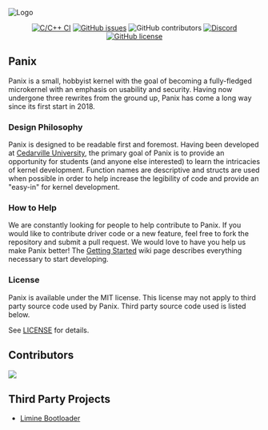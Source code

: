 ![Logo](https://github.com/panix-os/panix-os.github.io/blob/master/img/logo.png?raw=true)

<div style="text-align:center">
    <a href="https://github.com/panix-os/Panix/actions/workflows/c-cpp.yml"><img alt="C/C++ CI" src="https://github.com/panix-os/Panix/actions/workflows/c-cpp.yml/badge.svg"></a>
    <a href="https://github.com/panix-os/Panix/issues"><img alt="GitHub issues" src="https://img.shields.io/github/issues/panix-os/Panix"></a>
    <img alt="GitHub contributors" src="https://img.shields.io/github/contributors/panix-os/Panix">
    <a href="https://discord.gg/FNbZMr7p9d"><img alt="Discord" src="https://img.shields.io/discord/732032083647660123"></a>
    <a href="https://github.com/panix-os/Panix/blob/dev/LICENSE"><img alt="GitHub license" src="https://img.shields.io/github/license/panix-os/Panix"></a>
</div>

## Panix
Panix is a small, hobbyist kernel with the goal of becoming a fully-fledged microkernel with an emphasis on usability and security.
Having now undergone three rewrites from the ground up, Panix has come a long way since its first start in 2018.

### Design Philosophy
Panix is designed to be readable first and foremost. Having been developed at [Cedarville University](https://cs.cedarville.edu), the primary goal of Panix is to provide an opportunity for students (and anyone else interested) to learn the intricacies of kernel development. Function names are descriptive and structs are used when possible in order to help increase the legibility of code and provide an "easy-in" for kernel development.

### How to Help
We are constantly looking for people to help contribute to Panix. If you would like to contribute driver code or a new feature, feel free to fork the repository and submit a pull request. We would love to have you help us make Panix better! The [Getting Started](https://github.com/panix-os/Panix/wiki/Getting-Started) wiki page describes everything necessary to start developing.

### License
Panix is available under the MIT license. This license may not apply to third party source code used by Panix. Third party source code used is listed below.

See [LICENSE](https://github.com/panix-os/Panix/blob/stable/LICENSE) for details.

## Contributors
<a href="https://github.com/panix-os/panix/graphs/contributors">
  <img src="https://contrib.rocks/image?repo=panix-os/panix" />
</a>
</br>

## Third Party Projects
* [Limine Bootloader](https://github.com/limine-bootloader/limine)
